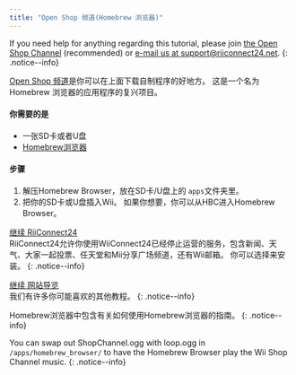 ```yaml
---
title: "Open Shop 频道(Homebrew 浏览器)"
---
```


If you need help for anything regarding this tutorial, please join [the Open Shop Channel](https://discord.gg/osc) (recommended) or [e-mail us at support@riiconnect24.net](mailto:support@riiconnect24.net).
{: .notice--info}

[Open Shop 频道](https://oscwii.org/)是你可以在上面下载自制程序的好地方。 这是一个名为Homebrew 浏览器的应用程序的复兴项目。

#### 你需要的是
* 一张SD卡或者U盘
* [Homebrew浏览器](/assets/files/homebrew_browser_v0.3.9e.zip)

#### 步骤

1. 解压Homebrew Browser，放在SD卡/U盘上的 `apps`文件夹里。
2. 把你的SD卡或U盘插入Wii。 如果你想要，你可以从HBC进入Homebrew Browser。

[继续 RiiConnect24](riiconnect24)<br> RiiConnect24允许你使用WiiConnect24已经停止运营的服务，包含新闻、天气、大家一起投票、任天堂和Mii分享广场频道，还有Wii邮箱。 你可以选择来安装。
{: .notice--info}

[继续 网站导览](site-navigation)<br> 我们有许多你可能喜欢的其他教程。
{: .notice--info}

Homebrew浏览器中包含有关如何使用Homebrew浏览器的指南。
{: .notice--info}

You can swap out ShopChannel.ogg with loop.ogg in `/apps/homebrew_browser/` to have the Homebrew Browser play the Wii Shop Channel music.
{: .notice--info}
